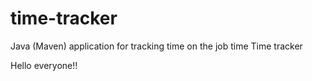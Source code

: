 # time-tracker
Java (Maven) application for tracking time on the job
time
Time tracker

Hello everyone!!

